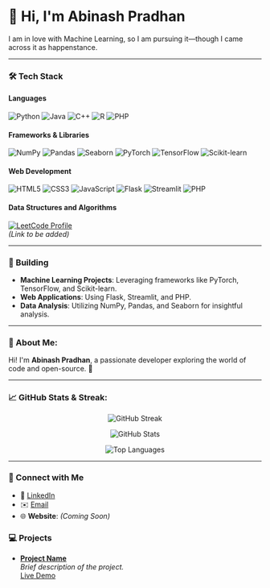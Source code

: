 # 👋 Hi, I'm Abinash Pradhan  

I am in love with Machine Learning, so I am pursuing it—though I came across it as happenstance.

---

### 🛠 Tech Stack

#### **Languages**
![Python](https://img.shields.io/badge/-Python-3776AB?logo=python&logoColor=white&style=flat)
![Java](https://img.shields.io/badge/-Java-007396?logo=java&logoColor=white&style=flat)
![C++](https://img.shields.io/badge/-C++-00599C?logo=cplusplus&logoColor=white&style=flat)
![R](https://img.shields.io/badge/-R-276DC3?logo=r&logoColor=white&style=flat)
![PHP](https://img.shields.io/badge/-PHP-777BB4?logo=php&logoColor=white&style=flat)

#### **Frameworks & Libraries**
![NumPy](https://img.shields.io/badge/-NumPy-013243?logo=numpy&logoColor=white&style=flat)
![Pandas](https://img.shields.io/badge/-Pandas-150458?logo=pandas&logoColor=white&style=flat)
![Seaborn](https://img.shields.io/badge/-Seaborn-3776AB?logoColor=white&style=flat)
![PyTorch](https://img.shields.io/badge/-PyTorch-EE4C2C?logo=pytorch&logoColor=white&style=flat)
![TensorFlow](https://img.shields.io/badge/-TensorFlow-FF6F00?logo=tensorflow&logoColor=white&style=flat)
![Scikit-learn](https://img.shields.io/badge/-Scikit%20Learn-F7931E?logo=scikitlearn&logoColor=white&style=flat)

#### **Web Development**
![HTML5](https://img.shields.io/badge/-HTML5-E34F26?logo=html5&logoColor=white&style=flat)
![CSS3](https://img.shields.io/badge/-CSS3-1572B6?logo=css3&logoColor=white&style=flat)
![JavaScript](https://img.shields.io/badge/-JavaScript-F7DF1E?logo=javascript&logoColor=black&style=flat)
![Flask](https://img.shields.io/badge/-Flask-000000?logo=flask&logoColor=white&style=flat)
![Streamlit](https://img.shields.io/badge/-Streamlit-FF4B4B?logo=streamlit&logoColor=white&style=flat)
![PHP](https://img.shields.io/badge/-PHP-777BB4?logo=php&logoColor=white&style=flat)

#### **Data Structures and Algorithms**
[![LeetCode Profile](https://img.shields.io/badge/-LeetCode-FFA116?logo=leetcode&logoColor=black&style=flat)](#)  
*(Link to be added)*

---

### 🌟 Building
- **Machine Learning Projects**: Leveraging frameworks like PyTorch, TensorFlow, and Scikit-learn.
- **Web Applications**: Using Flask, Streamlit, and PHP.
- **Data Analysis**: Utilizing NumPy, Pandas, and Seaborn for insightful analysis.

---

### 🚀 About Me:
Hi! I'm **Abinash Pradhan**, a passionate developer exploring the world of code and open-source. 🌟

---

### 📈 GitHub Stats & Streak:

<p align="center">
  <!-- GitHub Streak -->
  <img src="https://streak-stats.demolab.com?user=abinashpradhan01&theme=tokyonight&hide_border=true&border_radius=10&date_format=M%20j%5B%2C%20Y%5D" alt="GitHub Streak" />
</p>

<p align="center">
  <!-- GitHub Stats -->
  <img src="https://github-readme-stats.vercel.app/api?username=abinashpradhan01&show_icons=true&theme=tokyonight&hide_border=true&border_radius=10" alt="GitHub Stats" />
</p>

<p align="center">
  <!-- Top Languages -->
  <img src="https://github-readme-stats.vercel.app/api/top-langs/?username=abinashpradhan01&layout=compact&theme=tokyonight&hide_border=true&border_radius=10" alt="Top Languages" />
</p>

---


### 🤝 Connect with Me
- 💼 [LinkedIn](https://in.linkedin.com/in/abinash-pradhan-a42157297)
- ✉️ [Email](mailto:teamap13@gmail.com)
- 🌐 **Website**: *(Coming Soon)*


### 💻 Projects

- **[Project Name](source-code-link)**  
  *Brief description of the project.*  
  [Live Demo](live-link)

